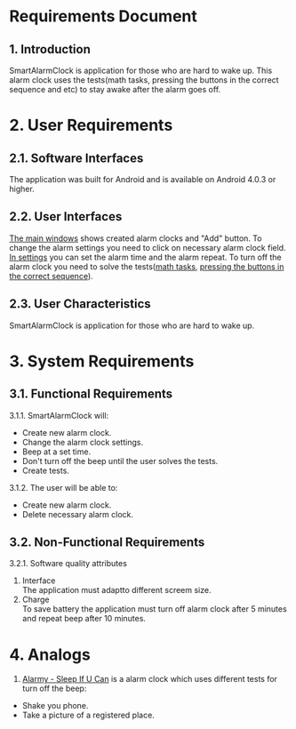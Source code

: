 # Requirements Document
## 1. Introduction
SmartAlarmClock is application for those who are hard to wake up. This alarm clock uses the tests(math tasks, pressing the buttons in the correct sequence and etc) to stay awake after the alarm goes off.
# 2. User Requirements
## 2.1. Software Interfaces
The application was built for Android and is available on Android 4.0.3 or higher.
## 2.2. User Interfaces
[The main windows](https://github.com/DaryaKozukova/SmartAlarmClock/blob/master/Mockups/Main.png) shows created alarm clocks and "Add" button. To change the alarm settings you need to click on necessary alarm clock field. [In settings](https://github.com/DaryaKozukova/SmartAlarmClock/blob/master/Mockups/Alarm%20settings.png) you can set the alarm time and the alarm repeat. To turn off the alarm clock you need to solve the tests([math tasks](https://github.com/DaryaKozukova/SmartAlarmClock/blob/master/Mockups/Wake%20up%202.png), [pressing the buttons in the correct sequence](https://github.com/DaryaKozukova/SmartAlarmClock/blob/master/Mockups/Wake%20up%201.png)).
## 2.3. User Characteristics
SmartAlarmClock is application for those who are hard to wake up.
# 3. System Requirements
## 3.1. Functional Requirements
3.1.1. SmartAlarmClock will:
- Create new alarm clock.
- Change the alarm clock settings.
- Beep at a set time.
- Don't turn off the beep until the user solves the tests.
- Create tests.

3.1.2. The user will be able to:
- Create new alarm clock.
- Delete necessary alarm clock.
## 3.2. Non-Functional Requirements
 3.2.1. Software quality attributes
1. Interface  
The application must adaptto different screem size.
2. Charge  
To save battery the application must turn off alarm clock after 5 minutes and repeat beep after 10 minutes.
# 4. Analogs
1. [Alarmy - Sleep If U Can](https://play.google.com/store/apps/details?id=droom.sleepIfUCan) is a alarm clock which uses different tests for turn off the beep:
  - Shake you phone.
  - Take a picture of a registered place.

 

